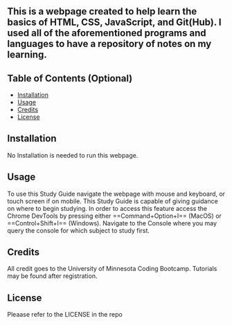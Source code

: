 # <Prework Study Guide Webpage>

## This is a webpage created to help learn the basics of HTML, CSS, JavaScript, and Git(Hub). I used all of the aforementioned programs and languages to have a repository of notes on my learning.


## Table of Contents (Optional)

- [Installation](#installation)
- [Usage](#usage)
- [Credits](#credits)
- [License](#license)

## Installation

No Installation is needed to run this webpage.

## Usage

To use this Study Guide navigate the webpage with mouse and keyboard, or touch screen if on mobile. This Study Guide is capable of giving guidance on where to begin studying. In order to access this feature access the Chrome DevTools by pressing either ==Command+Option+I== (MacOS) or ==Control+Shift+I== (Windows). Navigate to the Console where you may query the console for which subject to study first.
## Credits

All credit goes to the University of Minnesota Coding Bootcamp. Tutorials may be found after registration.

## License

Pleaase refer to the LICENSE in the repo